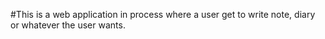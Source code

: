 #This is a web application in process where a user get to write note, diary or whatever the user wants.